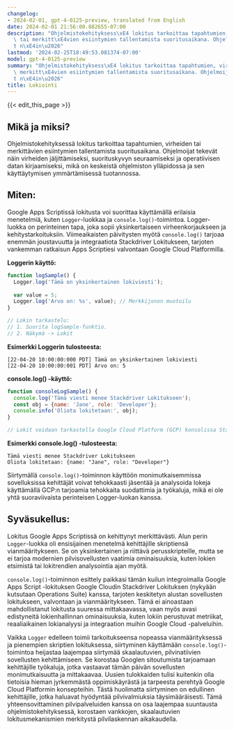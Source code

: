 ```yaml
---
changelog:
- 2024-02-01, gpt-4-0125-preview, translated from English
date: 2024-02-01 21:56:00.882655-07:00
description: "Ohjelmistokehityksess\xE4 lokitus tarkoittaa tapahtumien, virheiden\
  \ tai merkitt\xE4vien esiintymien tallentamista suoritusaikana. Ohjelmoijat tekev\xE4\
  t n\xE4in\u2026"
lastmod: '2024-02-25T18:49:53.081374-07:00'
model: gpt-4-0125-preview
summary: "Ohjelmistokehityksess\xE4 lokitus tarkoittaa tapahtumien, virheiden tai\
  \ merkitt\xE4vien esiintymien tallentamista suoritusaikana. Ohjelmoijat tekev\xE4\
  t n\xE4in\u2026"
title: Lokiointi
---
```


{{< edit_this_page >}}

## Mikä ja miksi?

Ohjelmistokehityksessä lokitus tarkoittaa tapahtumien, virheiden tai merkittävien esiintymien tallentamista suoritusaikana. Ohjelmoijat tekevät näin virheiden jäljittämiseksi, suorituskyvyn seuraamiseksi ja operatiivisen datan kirjaamiseksi, mikä on keskeistä ohjelmiston ylläpidossa ja sen käyttäytymisen ymmärtämisessä tuotannossa.

## Miten:

Google Apps Scriptissä lokitusta voi suorittaa käyttämällä erilaisia menetelmiä, kuten `Logger`-luokkaa ja `console.log()`-toimintoa. Logger-luokka on perinteinen tapa, joka sopii yksinkertaiseen virheenkorjaukseen ja kehitystarkoituksiin. Viimeaikaisten päivitysten myötä `console.log()` tarjoaa enemmän joustavuutta ja integraatiota Stackdriver Lokitukseen, tarjoten vankemman ratkaisun Apps Scriptiesi valvontaan Google Cloud Platformilla.

**Loggerin käyttö:**

```javascript
function logSample() {
  Logger.log('Tämä on yksinkertainen lokiviesti');
  
  var value = 5;
  Logger.log('Arvo on: %s', value); // Merkkijonon muotoilu
}

// Lokin tarkastelu:
// 1. Suorita logSample-funktio.
// 2. Näkymä -> Lokit
```

**Esimerkki Loggerin tulosteesta:**

```
[22-04-20 10:00:00:000 PDT] Tämä on yksinkertainen lokiviesti
[22-04-20 10:00:00:001 PDT] Arvo on: 5
```

**console.log() -käyttö:**

```javascript
function consoleLogSample() {
  console.log('Tämä viesti menee Stackdriver Lokitukseen');
  const obj = {name: 'Jane', role: 'Developer'};
  console.info('Oliota lokitetaan:', obj);
}

// Lokit voidaan tarkastella Google Cloud Platform (GCP) konsolissa Stackdriver Lokituksen alla
```

**Esimerkki console.log() -tulosteesta:**

```
Tämä viesti menee Stackdriver Lokitukseen
Oliota lokitetaan: {name: "Jane", role: "Developer"}
```

Siirtymällä `console.log()`-toiminnon käyttöön monimutkaisemmissa sovelluksissa kehittäjät voivat tehokkaasti jäsentää ja analysoida lokeja käyttämällä GCP:n tarjoamia tehokkaita suodattimia ja työkaluja, mikä ei ole yhtä suoraviivaista perinteisen Logger-luokan kanssa.

## Syväsukellus:

Lokitus Google Apps Scriptissä on kehittynyt merkittävästi. Alun perin `Logger`-luokka oli ensisijainen menetelmä kehittäjille skriptiensä vianmääritykseen. Se on yksinkertainen ja riittävä perusskripteille, mutta se ei tarjoa modernien pilvisovellusten vaatimia ominaisuuksia, kuten lokien etsimistä tai lokitrendien analysointia ajan myötä.

`console.log()`-toiminnon esittely paikkasi tämän kuilun integroimalla Google Apps Script -lokituksen Google Cloudin Stackdriver Lokituksen (nykyään kutsutaan Operations Suite) kanssa, tarjoten keskitetyn alustan sovellusten lokitukseen, valvontaan ja vianmääritykseen. Tämä ei ainoastaan mahdollistanut lokitusta suuressa mittakaavassa, vaan myös avasi edistyneitä lokienhallinnan ominaisuuksia, kuten lokiin perustuvat metriikat, reaaliaikainen lokianalyysi ja integraation muihin Google Cloud -palveluihin.

Vaikka `Logger` edelleen toimii tarkoitukseensa nopeassa vianmäärityksessä ja pienempien skriptien lokituksessa, siirtyminen käyttämään `console.log()`-toimintoa heijastaa laajempaa siirtymää skaalautuvien, pilvinatiivien sovellusten kehittämiseen. Se korostaa Googlen sitoutumista tarjoamaan kehittäjille työkaluja, jotka vastaavat tämän päivän sovellusten monimutkaisuutta ja mittakaavaa. Uusien tulokkaiden tulisi kuitenkin olla tietoisia hieman jyrkemmästä oppimiskäyrästä ja tarpeesta perehtyä Google Cloud Platformin konsepteihin. Tästä huolimatta siirtyminen on edullinen kehittäjille, jotka haluavat hyödyntää pilvivalmiuksia täysimääräisesti. Tämä yhteensovittaminen pilvipalveluiden kanssa on osa laajempaa suuntausta ohjelmistokehityksessä, korostaen vankkojen, skaalautuvien lokitusmekanismien merkitystä pilvilaskennan aikakaudella.
